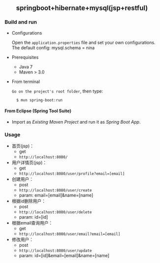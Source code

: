 ## <center>springboot+hibernate+mysql(jsp+restful)</center>

### Build and run

+ Configurations

	Open the `application.properties` file and set your own configurations.
	The default config: mysql.schema = nina

+ Prerequisites

	- Java 7
	- Maven > 3.0

+ From terminal

	`Go on the project's root folder`, then type:

    	$ mvn spring-boot:run

#### From Eclipse (Spring Tool Suite)

+ Import as *Existing Maven Project* and run it as *Spring Boot App*.


### Usage

- 首页(jsp)：
	- get
	- `http://localhost:8080/`
- 用户详情页(jsp)：
	- get
	- `http://localhost:8080/user/profile?email=[email]`
- 创建用户：
	- post
	- `http://localhost:8080/user/create`
	- param: email=[email]&name=[name]
- 根据id删除用户：
	- post
	- `http://localhost:8080/user/delete`
	- param: id=[id]
- 根据email查询用户：
	- get
	- `http://localhost:8080/user/email?email=[email]`
- 修改用户：
	- post
	- `http://localhost:8080/user/update`
	- param: id=[id]&email=[email]&name=[name]
